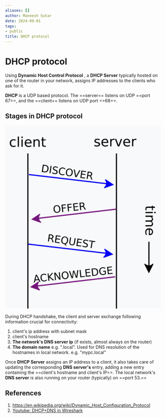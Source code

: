 ```yaml
---
aliases: []
author: Maneesh Sutar
date: 2024-09-01
tags:
- public
title: DHCP protocol
---
```


# DHCP protocol

Using **Dynamic Host Control Protocol** , a **DHCP Server** typically hosted on one of the router in your network, assigns IP addresses to the clients who ask for it.

**DHCP** is a UDP based protocol. The ==server== listens on UDP ==port 67==, and the ==client== listens on UDP port ==68==.

## Stages in DHCP protocol

![300](Artifacts/DHCP.png)

During DHCP handshake, the client and server exchange following information crucial for connectivity:

1. client's ip address with subnet mask
1. client's hostname
1. **The network's DNS server ip** (if exists, almost always on the router)
1. **The domain name** e.g. ".local". Used for DNS resolution of the hostnames in local network. e.g. "mypc.local"

Once **DHCP Server** assigns an IP address to a client, it also takes care of updating the corresponding **DNS server's** entry, adding a new entry containing the ==client's hostname and client's IP==.
The local network's **DNS server** is also running on your router (typically) on ==port 53.==

## References

1. <https://en.wikipedia.org/wiki/Dynamic_Host_Configuration_Protocol>
1. [Youtube: DHCP+DNS in Wireshark](https://youtu.be/FYcO4ZshG8Q)
